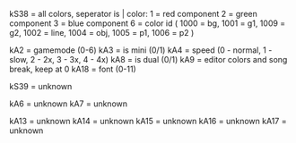 kS38 = all colors, seperator is |
color:
    1 = red component
    2 = green component
    3 = blue component
    6 = color id (
        1000 = bg,
        1001 = g1,
        1009 = g2,
        1002 = line,
        1004 = obj,
        1005 = p1,
        1006 = p2
    )

kA2 = gamemode (0-6)
kA3 = is mini (0/1)
kA4 = speed (0 - normal, 1 - slow, 2 - 2x, 3 - 3x, 4 - 4x)
kA8 = is dual (0/1)
kA9 = editor colors and song break, keep at 0
kA18 = font (0-11)



kS39 = unknown

kA6 = unknown
kA7 = unknown

kA13 = unknown
kA14 = unknown
kA15 = unknown
kA16 = unknown
kA17 = unknown